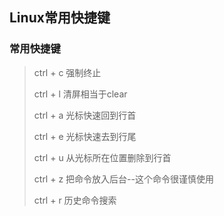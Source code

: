 ## Linux常用快捷键

### 常用快捷键

> ctrl + c 强制终止
>
> ctrl + l 清屏相当于clear
>
> ctrl + a 光标快速回到行首
>
> ctrl + e 光标快速去到行尾
>
> ctrl + u 从光标所在位置删除到行首
>
> ctrl + z 把命令放入后台--这个命令很谨慎使用
>
> ctrl + r 历史命令搜索



